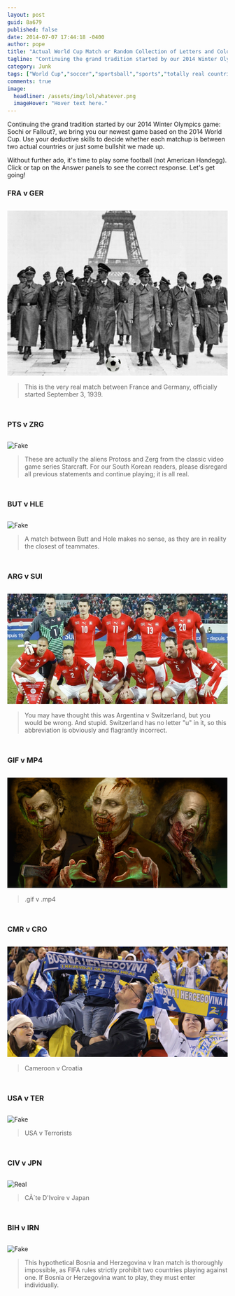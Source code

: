 ```yaml
---
layout: post
guid: 8a679
published: false
date: 2014-07-07 17:44:18 -0400
author: pope
title: "Actual World Cup Match or Random Collection of Letters and Colors?"
tagline: "Continuing the grand tradition started by our 2014 Winter Olympics game: Sochi or Fallout?, we bring you our newest game based on the 2014 World Cup. Use your deductive skills to decide whether each matchup is between two actual countries or just some bullshit we made up."
category: Junk
tags: ["World Cup","soccer","sportsball","sports","totally real countries","totally accurate information","video games"]
comments: true 
image:
  headliner: /assets/img/lol/whatever.png
  imageHover: "Hover text here."
---
```


Continuing the grand tradition started by our 2014 Winter Olympics game: Sochi or Fallout?, we bring you our newest game based on the 2014 World Cup. Use your deductive skills to decide whether each matchup is between two actual countries or just some bullshit we made up.

Without further ado, it's time to play some football (not American Handegg). Click or tap on the Answer panels to see the correct response. Let's get going!

### FRA v GER

<div class="answerpanel"><img src="/assets/img/lol/worldcupmatch1.png" alt="Real"><br><blockquote><p>This is the very real match between France and Germany, officially started September 3, 1939.</p></blockquote></div>

### PTS v ZRG

<div class="answerpanel"><img src="/assets/img/lol/worldcupmatch2.png" alt="Fake"><br><blockquote><p>These are actually the aliens Protoss and Zerg from the classic video game series Starcraft. For our South Korean readers, please disregard all previous statements and continue playing; it is all real.</p></blockquote></div>

### BUT v HLE

<div class="answerpanel"><img src="/assets/img/lol/worldcupmatch3.png" alt="Fake"><br><blockquote><p>A match between Butt and Hole makes no sense, as they are in reality the closest of teammates.</p></blockquote></div>

### ARG v SUI

<div class="answerpanel"><img src="/assets/img/lol/worldcupmatch4.png" alt="Fake"><br><blockquote><p>You may have thought this was Argentina v Switzerland, but you would be wrong. And stupid. Switzerland has no letter "u" in it, so this abbreviation is obviously and flagrantly incorrect.</p></blockquote></div>

### GIF v MP4

<div class="answerpanel"><img src="/assets/img/lol/worldcupmatch5.png" alt="Fake"><br><blockquote><p>.gif v .mp4</p></blockquote></div>

### CMR v CRO

<div class="answerpanel"><img src="/assets/img/lol/worldcupmatch6.png" alt="Real"><br><blockquote><p>Cameroon v Croatia</p></blockquote></div>

### USA v TER

<div class="answerpanel"><img src="/assets/img/lol/worldcupmatch7.png" alt="Fake"><br><blockquote><p>USA v Terrorists</p></blockquote></div>

### CIV v JPN

<div class="answerpanel"><img src="/assets/img/lol/worldcupmatch8.png" alt="Real"><br><blockquote><p>CÃ´te D'Ivoire v Japan</p></blockquote></div>

### BIH v IRN

<div class="answerpanel"><img src="/assets/img/lol/worldcupmatch9.png" alt="Fake"><br><blockquote><p>This hypothetical Bosnia and Herzegovina v Iran match is thoroughly impossible, as FIFA rules strictly prohibit two countries playing against one. If Bosnia or Herzegovina want to play, they must enter individually.</p></blockquote></div><script type="text/javascript">$(document).ready(function(){ $('.answerpanel').before('<blockquote class="showanswer"><p><a>Click to show answer</a></p></blockquote>').hide(); $('.showanswer').click(function(eo){ $(this).next('.answerpanel').show(); var theimg = $(this).next('.answerpanel').children('img'); if($('img.headliner').width() == 600){ theimg.height(342); theimg.width(600); }else{ theimg.height(450); theimg.width(800); } $(this).hide(); }); });</script>

<style type="text/css">div.answerpanel{ margin-top: 30px; margin-bottom: 50px; }</style>